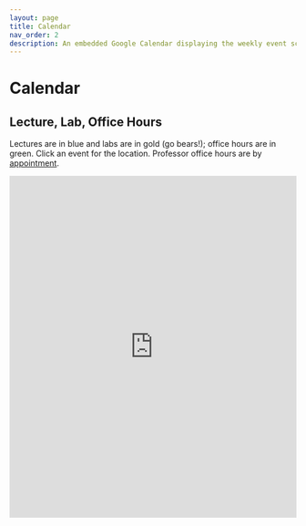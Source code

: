 ```yaml
---
layout: page
title: Calendar
nav_order: 2
description: An embedded Google Calendar displaying the weekly event schedule.
---
```


# Calendar

## Lecture, Lab, Office Hours

Lectures are in blue and labs are in gold (go bears!); office hours are in green. Click an event for the location. Professor office hours are by [appointment](https://mi-suk.youcanbook.me/).

<iframe src="https://calendar.google.com/calendar/embed?src=berkeley.edu_j0pk33mc0fdtbmk84cfu999d6g%40group.calendar.google.com&color=%23AB8B00&mode=WEEK&title=%20&ctz=America%2FLos_Angeles&src=berkeley.edu_6alqks57s8fr5817tn08cn53gk%40group.calendar.google.com&color=%23060D5E&ctz=America%2FLos_Angeles&src=berkeley.edu_sv89st590ofq6ftk4buj7agi2g%40group.calendar.google.com&color=%230D7813&ctz=America%2FLos_Angeles" style="border: none; width: 100%; height: 600px;" frameborder="0" scrolling="no"></iframe>

